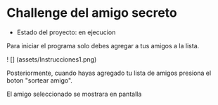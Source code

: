 <h1>Challenge del amigo secreto</h1>

- Estado del proyecto: en ejecucion
  
Para iniciar el programa solo debes agregar a tus amigos a la lista.

! [] (assets/Instrucciones1.png)

Posteriormente, cuando hayas agregado tu lista de amigos presiona el boton "sortear amigo".

El amigo seleccionado se mostrara en pantalla
